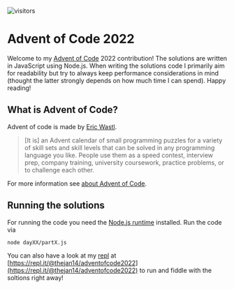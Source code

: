 ![visitors](https://visitor-badge.glitch.me/badge?page_id=thejan14.adventofcode2022)

# Advent of Code 2022

Welcome to my [Advent of Code](https://adventofcode.com/2022) 2022 contribution! The solutions are written in JavaScript using Node.js. When writing the solutions code I primarily aim for readability but try to always keep performance considerations in mind (thought the latter strongly depends on how much time I can spend). Happy reading!

## What is Advent of Code?
Advent of code is made by [Eric Wastl](https://github.com/topaz).

> [It is] an Advent calendar of small programming puzzles for a variety of skill sets and skill levels that can be solved in any programming language you like. People use them as a speed contest, interview prep, company training, university coursework, practice problems, or to challenge each other.

For more information see [about Advent of Code](https://adventofcode.com/2022/about).

## Running the solutions
For running the code you need the [Node.js runtime](https://nodejs.org/en/) installed. Run the code via 
```
node dayXX/partX.js
```

You can also have a look at my [repl](https://replit.com/) at [https://repl.it/@thejan14/adventofcode2022](https://repl.it/@thejan14/adventofcode2022) to run and fiddle with the soltions right away!